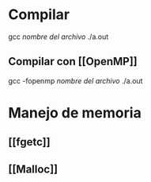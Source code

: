 # Compilar
gcc *nombre del archivo*
./a.out

## Compilar con [[OpenMP]]
gcc -fopenmp _nombre del archivo_
./a.out

# Manejo de memoria
## [[fgetc]]

## [[Malloc]]

